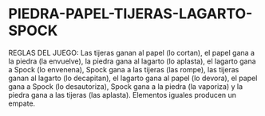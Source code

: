 # PIEDRA-PAPEL-TIJERAS-LAGARTO-SPOCK

REGLAS DEL JUEGO:
Las tijeras ganan al papel (lo cortan), el papel gana a la piedra (la envuelve), 
la piedra gana al lagarto (lo aplasta), el lagarto gana a Spock (lo envenena),
Spock gana a las tijeras (las rompe), las tijeras ganan al lagarto (lo decapitan),
el lagarto gana al papel (lo devora), el papel gana a Spock (lo desautoriza), 
Spock gana a la piedra (la vaporiza) y la piedra gana a las tijeras (las aplasta). 
Elementos iguales producen un empate.
